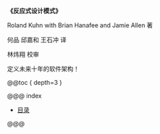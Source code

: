 **《反应式设计模式》**

Roland Kuhn with Brian Hanafee and Jamie Allen 著

何品 邱嘉和 王石冲 译

林炜翔 校审

定义未来十年的软件架构！

@@toc { depth=3 }

@@@ index

* [目录](contents.md)

@@@